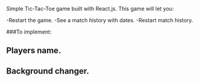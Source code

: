 Simple Tic-Tac-Toe game built with React.js. This game will let you:

-Restart the game.
-See a match history with dates.
-Restart match history.

###To implement:
## Players name.
## Background changer.
##
